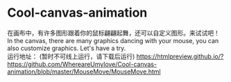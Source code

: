 # Cool-canvas-animation
在画布中，有许多图形跟着你的鼠标翩翩起舞，还可以自定义图形。来试试吧！  
In the canvas, there are many graphics dancing with your mouse, you can also customize graphics. Let's have a try.  
运行地址：  (暂时不可线上运行，请下载后运行)
https://htmlpreview.github.io/?https://github.com/WhereareUmylove/Cool-canvas-animation/blob/master/MouseMove/MouseMove.html
